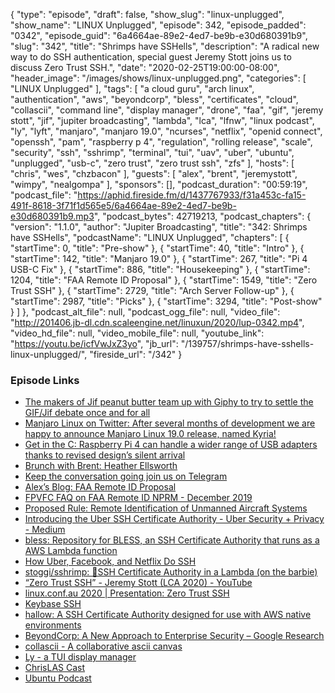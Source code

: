 {
  "type": "episode",
  "draft": false,
  "show_slug": "linux-unplugged",
  "show_name": "LINUX Unplugged",
  "episode": 342,
  "episode_padded": "0342",
  "episode_guid": "6a4664ae-89e2-4ed7-be9b-e30d680391b9",
  "slug": "342",
  "title": "Shrimps have SSHells",
  "description": "A radical new way to do SSH authentication, special guest Jeremy Stott joins us to discuss Zero Trust SSH.",
  "date": "2020-02-25T19:00:00-08:00",
  "header_image": "/images/shows/linux-unplugged.png",
  "categories": [
    "LINUX Unplugged"
  ],
  "tags": [
    "a cloud guru",
    "arch linux",
    "authentication",
    "aws",
    "beyondcorp",
    "bless",
    "certificates",
    "cloud",
    "collascii",
    "command line",
    "display manager",
    "drone",
    "faa",
    "gif",
    "jeremy stott",
    "jif",
    "jupiter broadcasting",
    "lambda",
    "lca",
    "lfnw",
    "linux podcast",
    "ly",
    "lyft",
    "manjaro",
    "manjaro 19.0",
    "ncurses",
    "netflix",
    "openid connect",
    "openssh",
    "pam",
    "raspberry p 4",
    "regulation",
    "rolling release",
    "scale",
    "security",
    "ssh",
    "sshrimp",
    "terminal",
    "tui",
    "uav",
    "uber",
    "ubuntu",
    "unplugged",
    "usb-c",
    "zero trust",
    "zero trust ssh",
    "zfs"
  ],
  "hosts": [
    "chris",
    "wes",
    "chzbacon"
  ],
  "guests": [
    "alex",
    "brent",
    "jeremystott",
    "wimpy",
    "nealgompa"
  ],
  "sponsors": [],
  "podcast_duration": "00:59:19",
  "podcast_file": "https://aphid.fireside.fm/d/1437767933/f31a453c-fa15-491f-8618-3f71f1d565e5/6a4664ae-89e2-4ed7-be9b-e30d680391b9.mp3",
  "podcast_bytes": 42719213,
  "podcast_chapters": {
    "version": "1.1.0",
    "author": "Jupiter Broadcasting",
    "title": "342: Shrimps have SSHells",
    "podcastName": "LINUX Unplugged",
    "chapters": [
      {
        "startTime": 0,
        "title": "Pre-show"
      },
      {
        "startTime": 40,
        "title": "Intro"
      },
      {
        "startTime": 142,
        "title": "Manjaro 19.0"
      },
      {
        "startTime": 267,
        "title": "Pi 4 USB-C Fix"
      },
      {
        "startTime": 886,
        "title": "Housekeeping"
      },
      {
        "startTime": 1204,
        "title": "FAA Remote ID Proposal"
      },
      {
        "startTime": 1549,
        "title": "Zero Trust SSH"
      },
      {
        "startTime": 2729,
        "title": "Arch Server Follow-up"
      },
      {
        "startTime": 2987,
        "title": "Picks"
      },
      {
        "startTime": 3294,
        "title": "Post-show"
      }
    ]
  },
  "podcast_alt_file": null,
  "podcast_ogg_file": null,
  "video_file": "http://201406.jb-dl.cdn.scaleengine.net/linuxun/2020/lup-0342.mp4",
  "video_hd_file": null,
  "video_mobile_file": null,
  "youtube_link": "https://youtu.be/icfVwJxZ3yo",
  "jb_url": "/139757/shrimps-have-sshells-linux-unplugged/",
  "fireside_url": "/342"
}


### Episode Links

  * [The makers of Jif peanut butter team up with Giphy to try to settle the GIF/Jif debate once and for all](https://www.theverge.com/tldr/2020/2/25/21147389/jif-peanut-butter-giphy-settle-gif-pronunciation-debate "The makers of Jif peanut butter team up with Giphy to try to settle the GIF/Jif debate once and for all")
  * [Manjaro Linux on Twitter: After several months of development we are happy to announce Manjaro Linux 19.0 release, named Kyria!](https://twitter.com/manjarolinux/status/1232272869062848513?s=12 "Manjaro Linux on Twitter: After several months of development we are happy to announce Manjaro Linux 19.0 release, named Kyria!")
  * [Get in the C: Raspberry Pi 4 can handle a wider range of USB adapters thanks to revised design’s silent arrival](https://www.theregister.co.uk/2020/02/21/pi_4_fixed "Get in the C: Raspberry Pi 4 can handle a wider range of USB adapters thanks to revised design’s silent arrival")
  * [Brunch with Brent: Heather Ellsworth](https://extras.show/57 "Brunch with Brent: Heather Ellsworth")
  * [Keep the conversation going join us on Telegram](https://jupiterbroadcasting.com/telegram "Keep the conversation going join us on Telegram")
  * [Alex’s Blog: FAA Remote ID Proposal](https://blog.ktz.me/faa-remote-id-proposal/ "Alex’s Blog: FAA Remote ID Proposal")
  * [FPVFC FAQ on FAA Remote ID NPRM - December 2019](https://fpvfc.org/remote-id-nprm-faq "FPVFC FAQ on FAA Remote ID NPRM - December 2019")
  * [Proposed Rule: Remote Identification of Unmanned Aircraft Systems](https://www.federalregister.gov/documents/2019/12/31/2019-28100/remote-identification-of-unmanned-aircraft-systems "Proposed Rule: Remote Identification of Unmanned Aircraft Systems")
  * [Introducing the Uber SSH Certificate Authority - Uber Security + Privacy - Medium](https://medium.com/uber-security-privacy/introducing-the-uber-ssh-certificate-authority-4f840839c5cc "Introducing the Uber SSH Certificate Authority - Uber Security + Privacy - Medium")
  * [bless: Repository for BLESS, an SSH Certificate Authority that runs as a AWS Lambda function](https://github.com/Netflix/bless "bless: Repository for BLESS, an SSH Certificate Authority that runs as a AWS Lambda function")
  * [How Uber, Facebook, and Netflix Do SSH](https://gravitational.com/blog/how_uber_netflix_facebook_do_ssh/ "How Uber, Facebook, and Netflix Do SSH")
  * [stoggi/sshrimp: 🦐SSH Certificate Authority in a Lambda (on the barbie)](https://github.com/stoggi/sshrimp "stoggi/sshrimp: 🦐SSH Certificate Authority in a Lambda \(on the barbie\)")
  * [“Zero Trust SSH” - Jeremy Stott (LCA 2020) - YouTube](https://www.youtube.com/watch?v=lYzklWPTbsQ "“Zero Trust SSH” - Jeremy Stott \(LCA 2020\) - YouTube")
  * [linux.conf.au 2020 | Presentation: Zero Trust SSH](https://lca2020.linux.org.au/schedule/presentation/54/ "linux.conf.au 2020 | Presentation: Zero Trust SSH")
  * [Keybase SSH](https://keybase.io/blog/keybase-ssh-ca "Keybase SSH")
  * [hallow: A SSH Certificate Authority designed for use with AWS native environments](https://github.com/hallowauth/hallow "hallow: A SSH Certificate Authority designed for use with AWS native environments")
  * [BeyondCorp: A New Approach to Enterprise Security – Google Research](https://research.google/pubs/pub43231/ "BeyondCorp: A New Approach to Enterprise Security – Google Research")
  * [collascii - A collaborative ascii canvas](https://github.com/olin/collascii "collascii - A collaborative ascii canvas")
  * [Ly - a TUI display manager](https://github.com/cylgom/ly "Ly - a TUI display manager")
  * [ChrisLAS Cast](https://chrislas.com/ "ChrisLAS Cast")
  * [Ubuntu Podcast](https://ubuntupodcast.org/ "Ubuntu Podcast")


